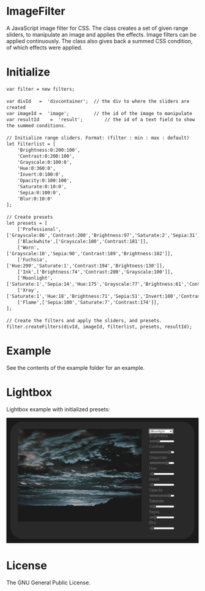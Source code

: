 # ImageFilter

A JavaScript image filter for CSS. The class creates a set of given range sliders, to manipulate an image and applies the effects. Image filters can be applied continuously. The class also gives back a summed CSS condition, of which effects were applied.

# Initialize

```
var filter = new filters; 

var divId	=  'divcontainer'; 	// the div to where the sliders are created
var imageId	=  'image'; 		// the id of the image to manipulate
var resultId	=  'result'; 		// the id of a text field to show the summed conditions.

// Initialize range sliders. Format: (filter : min : max : default) 
let filterlist = [
	'Brightness:0:200:100',
	'Contrast:0:200:100',
	'Grayscale:0:100:0',
	'Hue:0:360:0',
	'Invert:0:100:0',
	'Opacity:0:100:100',
	'Saturate:0:10:0',
	'Sepia:0:100:0',
	'Blur:0:10:0'
];

// Create presets
let presets = [
	['Professional',['Grayscale:86','Contrast:200','Brightness:97','Saturate:2','Sepia:31']],
	['Blackwhite',['Grayscale:100','Contrast:181']],
	['Worn',['Grayscale:10','Sepia:90','Contrast:189','Brightness:102']],
	['Fuchsia',['Hue:299','Saturate:1','Contrast:194','Brightness:130']],
	['Ink',['Brightness:74','Contrast:200','Grayscale:100']],
	['Moonlight',['Saturate:1','Sepia:14','Hue:175','Grayscale:77','Brightness:61','Contrast:176']],
	['Xray',['Saturate:1','Hue:18','Brightness:71','Sepia:51','Invert:100','Contrast:200']],
	['Flame',['Sepia:100','Saturate:7','Contrast:174']],
];

// Create the filters and apply the sliders, and presets.
filter.createFilters(divId, imageId, filterlist, presets, resultId);
  ```
  
 # Example
  
 See the contents of the example folder for an example.
 
 # Lightbox
 
 Lightbox example with initialized presets:
 
 <img src="https://github.com/flaneurette/ImageFilter/blob/main/example/example.png" />
 
 
 # License
 
 The GNU General Public License.
